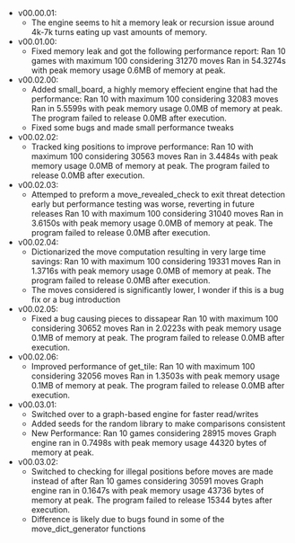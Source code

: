 - v00.00.01:
    - The engine seems to hit a memory leak or recursion issue around 4k-7k turns eating up vast amounts of memory.
- v00.01.00:
    - Fixed memory leak and got the following performance report:
        Ran 10 games with maximum 100 considering 31270 moves
        Ran in 54.3274s with peak memory usage 0.6MB of memory at peak.
- v00.02.00:
    - Added small_board, a highly memory effecient engine that had the performance:
        Ran 10 with maximum 100 considering 32083 moves
        Ran in 5.5599s with peak memory usage 0.0MB of memory at peak.
        The program failed to release 0.0MB after execution.
    - Fixed some bugs and made small performance tweaks
- v00.02.02:
    - Tracked king positions to improve performance:
        Ran 10 with maximum 100 considering 30563 moves
        Ran in 3.4484s with peak memory usage 0.0MB of memory at peak.
        The program failed to release 0.0MB after execution.
- v00.02.03:
    - Attemped to preform a move_revealed_check to exit threat detection early but performance testing was worse, reverting in future releases
        Ran 10 with maximum 100 considering 31040 moves
        Ran in 3.6150s with peak memory usage 0.0MB of memory at peak.
        The program failed to release 0.0MB after execution.
- v00.02.04:
    - Dictionarized the move computation resulting in very large time savings:
        Ran 10 with maximum 100 considering 19331 moves
        Ran in 1.3716s with peak memory usage 0.0MB of memory at peak.
        The program failed to release 0.0MB after execution.
    - The moves considered is significantly lower, I wonder if this is a bug fix or a bug introduction
- v00.02.05:
    - Fixed a bug causing pieces to dissapear
        Ran 10 with maximum 100 considering 30652 moves
        Ran in 2.0223s with peak memory usage 0.1MB of memory at peak.
        The program failed to release 0.0MB after execution.
- v00.02.06:
    - Improved performance of get_tile:
        Ran 10 with maximum 100 considering 32056 moves
        Ran in 1.3503s with peak memory usage 0.1MB of memory at peak.
        The program failed to release 0.0MB after execution.
- v00.03.01:
    - Switched over to a graph-based engine for faster read/writes
    - Added seeds for the random library to make comparisons consistent
    - New Performance:
        Ran 10 games considering 28915 moves
        Graph engine ran in 0.7498s with peak memory usage 44320 bytes of memory at peak.
- v00.03.02:
    - Switched to checking for illegal positions before moves are made instead of after
        Ran 10 games considering 30591 moves
        Graph engine ran in 0.1647s with peak memory usage 43736 bytes of memory at peak.
        The program failed to release 15344 bytes after execution.
    - Difference is likely due to bugs found in some of the move_dict_generator functions